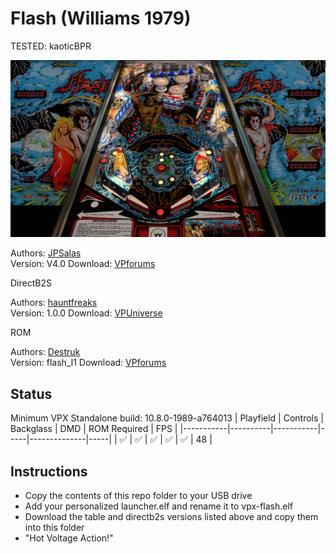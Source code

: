 # Flash (Williams 1979)
TESTED: kaoticBPR

![Table Preview](../../images/vpx-flash1979-preview.jpg)

Authors: [JPSalas](https://www.vpforums.org/index.php?showuser=277)  
Version: V4.0
Download: [VPforums](https://www.vpforums.org/index.php?app=downloads&showfile=12024)

DirectB2S

Authors: [hauntfreaks](https://vpuniverse.com/profile/5216-hauntfreaks/)  
Version:  1.0.0
Download: [VPUniverse](https://vpuniverse.com/files/file/14340-flash-williams-1979-b2s/)

ROM

Authors: [Destruk](https://www.vpforums.org/index.php?showuser=5)  
Version:  flash_l1
Download: [VPforums](http://www.vpforums.org/index.php?app=downloads&showfile=758)



## Status 

Minimum VPX Standalone build: 10.8.0-1989-a764013
| Playfield | Controls | Backglass | DMD | ROM Required | FPS | 
|-----------|----------|-----------|-----|--------------|-----|
| :white_check_mark: | :white_check_mark: | :white_check_mark: | :white_check_mark: | :white_check_mark: | 48 |

## Instructions

- Copy the contents of this repo folder to your USB drive
- Add your personalized launcher.elf and rename it to vpx-flash.elf
- Download the table and directb2s versions listed above and copy them into this folder
- "Hot Voltage Action!"
